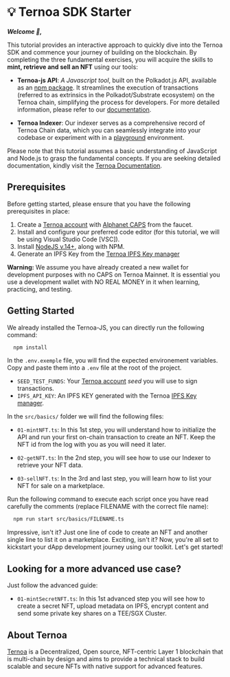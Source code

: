 # 💡 Ternoa SDK Starter

***Welcome 👋,*** 

This tutorial provides an interactive approach to quickly dive into the Ternoa SDK and commence your journey of building on the blockchain. By completing the three fundamental exercises, you will acquire the skills to **mint, retrieve and sell an NFT** using our tools:

- **Ternoa-js API**: _A Javascript tool_, built on the Polkadot.js API, available as an [npm package](https://www.npmjs.com/package/ternoa-js). It streamlines the execution of transactions (referred to as extrinsics in the Polkadot/Substrate ecosystem) on the Ternoa chain, simplifying the process for developers. For more detailed information, please refer to our [documentation](https://github.com/capsule-corp-ternoa/ternoa-js).

- **Ternoa Indexer**: Our indexer serves as a comprehensive record of Ternoa Chain data, which you can seamlessly integrate into your codebase or experiment with in a [playground](https://indexer-mainnet.ternoa.dev/) environment.

Please note that this tutorial assumes a basic understanding of JavaScript and Node.js to grasp the fundamental concepts. If you are seeking detailed documentation, kindly visit the [Ternoa Documentation](https://docs.ternoa.network/).

## Prerequisites

Before getting started, please ensure that you have the following prerequisites in place:

1. Create a [Ternoa account](https://docs.ternoa.network/for-developers/get-started/create-account) with [Alphanet CAPS](https://docs.ternoa.network/for-developers/get-started/create-account#step-2-get-some-free-test-caps-tokens) from the faucet.
2. Install and configure your preferred code editor (for this tutorial, we will be using Visual Studio Code [VSC]).
3. Install [NodeJS v.14+](https://nodejs.org/en/download/), along with NPM.
4. Generate an IPFS Key from the [Ternoa IPFS Key manager](https://ipfs-key-manager-git-dev-ternoa.vercel.app/)

**Warning:** We assume you have already created a new wallet for development purposes with no CAPS on Ternoa Mainnet. It is essential you use a development wallet with NO REAL MONEY in it when learning, practicing, and testing.

## Getting Started

We already installed the Ternoa-JS, you can directly run the following command:

```bash showLineNumbers
  npm install
```

In the `.env.exemple` file, you will find the expected environement variables. Copy and paste them into a `.env` file at the root of the project.

- `SEED_TEST_FUNDS`: Your [Ternoa account](https://docs.ternoa.network/for-developers/get-started/create-account) _seed_ you will use to sign transactions.
- `IPFS_API_KEY`: An IPFS KEY generated with the Ternoa [IPFS Key manager](https://ipfs-key-manager-git-dev-ternoa.vercel.app/).

In the `src/basics/` folder we will find the following files:

- `01-mintNFT.ts`: In this 1st step, you will understand how to initialize the API and run your first on-chain transaction to create an NFT. Keep the NFT id from the log with you as you will need it later.

- `02-getNFT.ts`: In the 2nd step, you will see how to use our Indexer to retrieve your NFT data.

- `03-sellNFT.ts`: In the 3rd and last step, you will learn how to list your NFT for sale on a marketplace.

Run the following command to execute each script once you have read carefully the comments (replace FILENAME with the correct file name):

```bash showLineNumbers
  npm run start src/basics/FILENAME.ts
```

Impressive, isn't it? Just one line of code to create an NFT and another single line to list it on a marketplace. Exciting, isn't it? Now, you're all set to kickstart your dApp development journey using our toolkit. Let's get started!

## Looking for a more advanced use case?

Just follow the advanced guide:

- `01-mintSecretNFT.ts`: In this 1st advanced step you will see how to create a secret NFT, upload metadata on IPFS, encrypt content and send some private key shares on a TEE/SGX Cluster.


## About Ternoa

[Ternoa](https://ternoa.network) is a Decentralized, Open source, NFT-centric Layer 1 blockchain that is multi-chain by design and aims to provide a technical stack to build scalable and secure NFTs with native support for advanced features.
